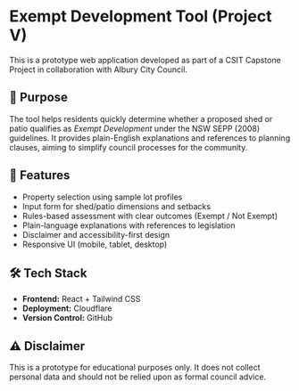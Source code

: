 # Exempt Development Tool (Project V)

This is a prototype web application developed as part of a CSIT Capstone Project in collaboration with Albury City Council.

## 📌 Purpose
The tool helps residents quickly determine whether a proposed shed or patio qualifies as *Exempt Development* under the NSW SEPP (2008) guidelines. It provides plain-English explanations and references to planning clauses, aiming to simplify council processes for the community.

## 🚀 Features
- Property selection using sample lot profiles  
- Input form for shed/patio dimensions and setbacks  
- Rules-based assessment with clear outcomes (Exempt / Not Exempt)  
- Plain-language explanations with references to legislation  
- Disclaimer and accessibility-first design  
- Responsive UI (mobile, tablet, desktop)  

## 🛠️ Tech Stack
- **Frontend:** React + Tailwind CSS  
- **Deployment:** Cloudflare  
- **Version Control:** GitHub  

## ⚠️ Disclaimer
This is a prototype for educational purposes only. It does not collect personal data and should not be relied upon as formal council advice.
